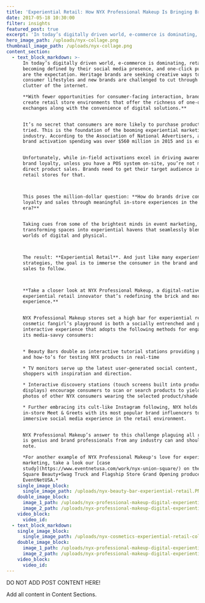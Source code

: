 ```yaml
---
title: 'Experiential Retail: How NYX Professional Makeup Is Bringing Brick and Mortars Back'
date: 2017-05-18 10:30:00
filter: insights
featured_post: true
excerpt: 'In today’s digitally driven world, e-commerce is dominating, retailers are becoming defined by their social media presence, and one-click purchases are the expectation. Heritage brands are seeking creative ways to grow with consumer lifestyles while new brands are challenged to cut through the clutter of the internet.'
hero_image_path: /uploads/nyx-collage.png
thumbnail_image_path: /uploads/nyx-collage.png
content_section:
  - text_block_markdown: >-
      In today’s digitally driven world, e-commerce is dominating, retailers are
      becoming defined by their social media presence, and one-click purchases
      are the expectation. Heritage brands are seeking creative ways to grow with
      consumer lifestyles and new brands are challenged to cut through the
      clutter of the internet.

      **With fewer opportunities for consumer-facing interaction, brands must
      create retail store environments that offer the richness of one-on-one
      exchanges along with the convenience of digital solutions.**


      It’s no secret that consumers are more likely to purchase products they’ve
      tried. This is the foundation of the booming experiential marketing
      industry. According to the Association of National Advertisers, annual
      brand activation spending was over $560 million in 2015 and is expected to reach $740 billion by 2020.


      Unfortunately, while in-field activations excel in driving awareness and
      brand loyalty, unless you have a POS system on-site, you’re not making
      direct product sales. Brands need to get their target audience into the
      retail stores for that.



      This poses the million-dollar question: **How do brands drive consumer
      loyalty and sales through meaningful in-store experiences in the digital
      era?**


      Taking cues from some of the brightest minds in event marketing, brands are
      transforming spaces into experiential havens that seamlessly blend the
      worlds of digital and physical.



      The result: **Experiential Retail**. And just like many experiential
      strategies, the goal is to immerse the consumer in the brand and allow the
      sales to follow.



      **Take a closer look at NYX Professional Makeup, a digital-native turned
      experiential retail innovator that’s redefining the brick and mortar
      experience.**


      NYX Professional Makeup stores set a high bar for experiential retail. The
      cosmetic fangirl’s playground is both a socially entrenched and physically
      interactive experience that adopts the following methods for engaging with
      its media-savvy consumers:


      * Beauty Bars double as interactive tutorial stations providing pointers
      and how-to’s for testing NYX products in real-time

      * TV monitors serve up the latest user-generated social content, providing
      shoppers with inspiration and direction.

      * Interactive discovery stations (touch screens built into product
      displays) encourage consumers to scan or search products to yield Instagram
      photos of other NYX consumers wearing the selected product/shade.

      * Further embracing its cult-like Instagram following, NYX holds exclusive
      in-store Meet & Greets with its most popular brand influencers to create an
      immersive social media experience in the retail environment.


      NYX Professional Makeup’s answer to this challenge plaguing all retailers
      is genius and brand professionals from any industry can and should take
      note.

      *For another example of NYX Professional Makeup's love for experiential
      marketing, take a look our [case
      study](https://www.eventnetusa.com/work/nyx-union-square/) on the Union
      Square Beauty+Swag Truck and Flagship Store Grand Opening produced by
      EventNetUSA.*
    single_image_block:
      single_image_path: /uploads/nyx-beauty-bar-experiential-retail.PNG
    double_image_block:
      image_1_path: /uploads/nyx-professional-makeup-digital-experiential-brow-demo.png
      image_2_path: /uploads/nyx-professional-makeup-digital-experiential-insta-looks.png
    video_block:
      video_id:
  - text_block_markdown:
    single_image_block:
      single_image_path: /uploads/nyx-cosmetics-experiential-retail-collage.png
    double_image_block:
      image_1_path: /uploads/nyx-professional-makeup-digital-experiential-2.PNG
      image_2_path: /uploads/nyx-professional-makeup-digital-experiential.png
    video_block:
      video_id:
---
```



DO NOT ADD POST CONTENT HERE!

Add all content in Content Sections.